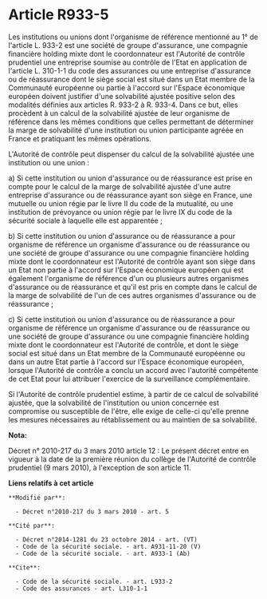 # Article R933-5

Les institutions ou unions dont l'organisme de référence mentionné au 1° de l'article L. 933-2 est une société de groupe
d'assurance, une compagnie financière holding mixte dont le coordonnateur est l'Autorité de contrôle prudentiel une
entreprise soumise au contrôle de l'Etat en application de l'article L. 310-1-1 du code des assurances ou une entreprise
d'assurance ou de réassurance dont le siège social est situé dans un Etat membre de la Communauté européenne ou partie à
l'accord sur l'Espace économique européen doivent justifier d'une solvabilité ajustée positive selon des modalités définies
aux articles R. 933-2 à R. 933-4. Dans ce but, elles procèdent à un calcul de la solvabilité ajustée de leur organisme de
référence dans les mêmes conditions que celles permettant de déterminer la marge de solvabilité d'une institution ou union
participante agréée en France et pratiquant les mêmes opérations.

L'Autorité de contrôle peut dispenser du calcul de la solvabilité ajustée une institution ou une union : 

a) Si cette institution ou union d'assurance ou de réassurance est prise en compte pour le calcul de la marge de solvabilité
ajustée d'une autre entreprise d'assurance ou de réassurance ayant son siège en France, une mutuelle ou union régie par le
livre II du code de la mutualité, ou une institution de prévoyance ou union régie par le livre IX du code de la sécurité
sociale à laquelle elle est apparentée ; 

b) Si cette institution ou union d'assurance ou de réassurance a pour organisme de référence un organisme d'assurance ou de
réassurance ou une société de groupe d'assurance ou une compagnie financière holding mixte dont le coordonnateur est
l'Autorité de contrôle ayant son siège dans un Etat non partie à l'accord sur l'Espace économique européen qui est également
l'organisme de référence d'un ou plusieurs autres organismes d'assurance ou de réassurance et qu'il est pris en compte dans
le calcul de la marge de solvabilité de l'un de ces autres organismes d'assurance ou de réassurance ; 

c) Si cette institution ou union d'assurance ou de réassurance a pour organisme de référence un organisme d'assurance ou de
réassurance ou une société de groupe d'assurance ou une compagnie financière holding mixte dont le coordonnateur est
l'Autorité de contrôle, et dont le siège social est situé dans un Etat membre de la Communauté européenne ou dans un autre
Etat partie à l'accord sur l'Espace économique européen, lorsque l'Autorité de contrôle a conclu un accord avec l'autorité
compétente de cet Etat pour lui attribuer l'exercice de la surveillance complémentaire. 

Si l'Autorité de contrôle prudentiel estime, à partir de ce calcul de solvabilité ajustée, que la solvabilité de
l'institution ou union concernée est compromise ou susceptible de l'être, elle exige de celle-ci qu'elle prenne les mesures
nécessaires au rétablissement ou au maintien de sa solvabilité.

**Nota:**

Décret n° 2010-217 du 3 mars 2010 article 12 : Le présent décret entre en vigueur à la date de la première réunion du collège
de l'Autorité de contrôle prudentiel (9 mars 2010), à l'exception de son article 11.

**Liens relatifs à cet article**

	**Modifié par**:

	  - Décret n°2010-217 du 3 mars 2010 - art. 5

	**Cité par**:

	  - Décret n°2014-1281 du 23 octobre 2014 - art. (VT)
	  - Code de la sécurité sociale. - art. A931-11-20 (V)
	  - Code de la sécurité sociale. - art. A933-1 (Ab)

	**Cite**:

	  - Code de la sécurité sociale. - art. L933-2
	  - Code des assurances - art. L310-1-1
